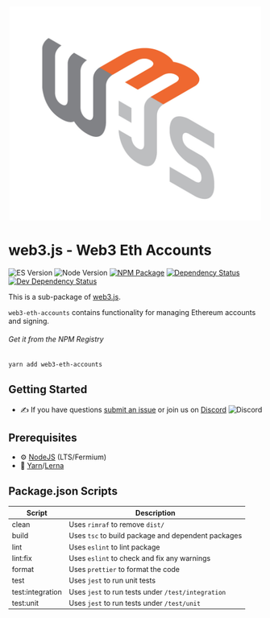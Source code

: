 <p align="center">
  <img src="assets/logo/web3js.jpg" width="500" alt="web3.js" />
</p>

# web3.js - Web3 Eth Accounts

![ES Version](https://img.shields.io/badge/ES-2020-yellow)
![Node Version](https://img.shields.io/badge/node-14.x-green)
[![NPM Package][npm-image]][npm-url]
[![Dependency Status][deps-image]][deps-url]
[![Dev Dependency Status][deps-dev-image]][deps-dev-url]

This is a sub-package of [web3.js][repo].

`web3-eth-accounts` contains functionality for managing Ethereum accounts and signing.

###### Get it from the NPM Registry

```bash
yarn add web3-eth-accounts
```

## Getting Started

-   :writing_hand: If you have questions [submit an issue](https://github.com/ChainSafe/web3.js/issues/new) or join us on [Discord](https://discord.gg/yjyvFRP)
    ![Discord](https://img.shields.io/discord/593655374469660673.svg?label=Discord&logo=discord)

## Prerequisites

-   :gear: [NodeJS](https://nodejs.org/) (LTS/Fermium)
-   :toolbox: [Yarn](https://yarnpkg.com/)/[Lerna](https://lerna.js.org/)

## Package.json Scripts

| Script           | Description                                        |
| ---------------- | -------------------------------------------------- |
| clean            | Uses `rimraf` to remove `dist/`                    |
| build            | Uses `tsc` to build package and dependent packages |
| lint             | Uses `eslint` to lint package                      |
| lint:fix         | Uses `eslint` to check and fix any warnings        |
| format           | Uses `prettier` to format the code                 |
| test             | Uses `jest` to run unit tests                      |
| test:integration | Uses `jest` to run tests under `/test/integration` |
| test:unit        | Uses `jest` to run tests under `/test/unit`        |

[docs]: http://web3js.readthedocs.io/en/4.0/
[repo]: https://github.com/ChainSafe/web3.js/tree/4.x/packages/web3-eth-accounts
[npm-image]: https://img.shields.io/npm/v/web3-eth-accounts-method.svg
[npm-url]: https://npmjs.com/package/web3-eth-accounts
[deps-image]: https://david-dm.org/ethereum/web3.js/4.x/status.svg?path=tools/web3-eth-accounts
[deps-url]: https://david-dm.org/ethereum/web3.js/4.x?path=tools/web3-eth-accounts
[deps-dev-image]: https://david-dm.org/ethereum/web3.js/4.x/dev-status.svg?path=tools/web3-eth-accounts
[deps-dev-url]: https://david-dm.org/ethereum/web3.js/4.x?type=dev&path=tools/web3-eth-accounts
